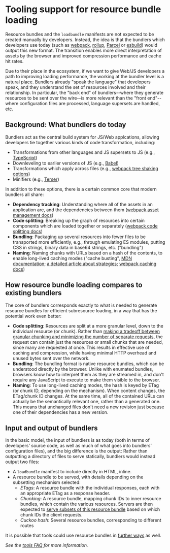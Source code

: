 # Tooling support for resource bundle loading

Resource bundles and the `loadbundle` manifests are not expected to be created manually by developers. Instead, the idea is that the bundlers which developers use today (such as [webpack](https://webpack.js.org/), [rollup](https://rollupjs.org/guide/en/), [Parcel](https://parceljs.org/) or [esbuild](https://esbuild.github.io/)) would output this new format. The transition enables more direct interpretation of assets by the browser and improved compression performance and cache hit rates.

Due to their place in the ecosystem, if we want to give Web/JS developers a path to improving loading performance, the working at the bundler level is a natural place. Bundlers already "speak the language" that developers speak, and they understand the set of resources involved and their relationship. In particular, the "back end" of bundlers--where they generate resources to be sent over the wire--is more relevant than the "front end"--where configuration files are processed, language supersets are handled, etc.

## Background: What bundlers do today

Bundlers act as the central build system for JS/Web applcations, allowing developers tie together various kinds of code transformation, including:
- Transformations from other languages and JS supersets to JS (e.g., [TypeScript](https://www.typescriptlang.org/))
- Downleveling to earlier versions of JS (e.g., [Babel](https://babeljs.io/))
- Transformations which apply across files (e.g., [webpack tree shaking options](https://webpack.js.org/guides/tree-shaking/))
- Minifiers (e.g., [Terser](https://terser.org/))

In addition to these options, there is a certain common core that modern bundlers all share:
- **Dependency tracking**: Understanding where all of the assets in an application are, and the dependencies between them ([webpack asset management docs](https://webpack.js.org/guides/asset-management/))
- **Code splitting**: Breaking up the graph of resources into certain components which are loaded together or separately ([webpack code splitting docs](https://webpack.js.org/guides/code-splitting/))
- **Bundling**: Packaging up several resources into fewer files to be transported more efficiently, e.g., through emulating ES modules, putting CSS in strings, binary data in base64 strings, etc. ("bundling")
- **Naming**: Naming chunks with URLs based on a hash of the contents, to enable long-lived caching modes ("cache busting", [MDN documentation](https://developer.mozilla.org/en-US/docs/Web/HTTP/Caching#revved_resources); [a detailed article about strategies](https://css-tricks.com/strategies-for-cache-busting-css/); [webpack caching docs](https://webpack.js.org/guides/caching/))

## How resource bundle loading compares to existing bundlers

The core of bundlers corresponds exactly to what is needed to generate resource bundles for efficient subresource loading, in a way that has the potential work even better:
- **Code splitting**: Resources are split at a more granular level, down to the individual resource (or chunk). Rather than [making a tradeoff between granular chunking and minimizing the number of separate requests](https://web.dev/granular-chunking-nextjs/), the request can contain just the resources or small chunks that are needed, since many are requested at once. This results in effective use of caching and compression, while having minimal HTTP overhead and unused bytes sent over the network.
- **Bundling**: The bundling format is native resource bundles, which can be understood directly by the browser. Unlike with enumated bundles, browsers know how to interpret them as they are streamed in, and don't require any JavaScript to execute to make them visible to the browser.
- **Naming**: To use long-lived caching modes, the hash is keyed by ETag (or chunk ID, depending on the mechanism). When content changes, the ETag/chunk ID changes. At the same time, all of the contained URLs can actually be the semantically relevant one, rather than a generated one. This means that unchanged files don't need a new revision just because one of their dependencies has a new version.

## Input and output of bundlers

In the basic model, the input of bundlers is as today (both in terms of developers' source code, as well as much of what goes into bundlers' configuration files), and the big difference is the output: Rather than outputting a directory of files to serve statically, bundlers would instead output two files:
- A `loadbundle` manifest to include directly in HTML, inline.
- A resource bundle to be served, with details depending on the subsetting mechanism selected:
    - *ETags*: A resource bundle with the individual responses, each with an appropriate ETag as a response header.
    - *Chunking*: A resource bundle, mapping chunk IDs to inner resource bundles, which contain the various resources. Servers are then expected to [serve subsets of this resource bundle](./subresource-loading-server.md) based on which chunk IDs the client requests.
    - *Cuckoo hash*: Several resource bundles, corresponding to different routes <!-- TODO(yoavweiss): Elaborate -->

It is possible that tools could use resource bundles in [further ways](./other-uses.md) as well.

*See the [tools FAQ](./faq.md#tools) for more information.*